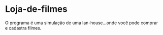 # Loja-de-filmes
O programa é uma simulação de uma lan-house...onde você pode comprar e cadastra filmes.


